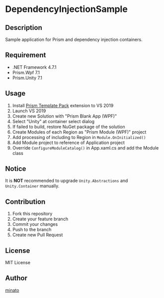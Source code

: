 # DependencyInjectionSample

## Description

Sample application for Prism and dependency injection containers.

## Requirement

- .NET Framework 4.7.1
- Prism.Wpf 7.1
- Prism.Unity 7.1

## Usage

1. Install [Prism Template Pack](https://marketplace.visualstudio.com/items?itemName=BrianLagunas.PrismTemplatePack) extension to VS 2019
2. Launch VS 2019
3. Create new Solution with "Prism Blank App (WPF)"
4. Select "Unity" at container select dialog
5. If failed to build, restore NuGet package of the solution
6. Create Modules of each Region as "Prism Module (WPF)" project
7. Add processing of including to Region in ``Module.OnInitialized()``
8. Add Module project to reference of Application project
9. Override ``ConfigureModuleCatalog()`` in App.xaml.cs and add the Module class

## Notice

It is **NOT** recommended to upgrade ``Unity.Abstractions`` and ``Unity.Container`` manually.

## Contribution

1. Fork this repository
2. Create your feature branch
3. Commit your changes
4. Push to the branch
5. Create new Pull Request

## License

MIT License

## Author

[minato](https://blog.minatoproject.com/)